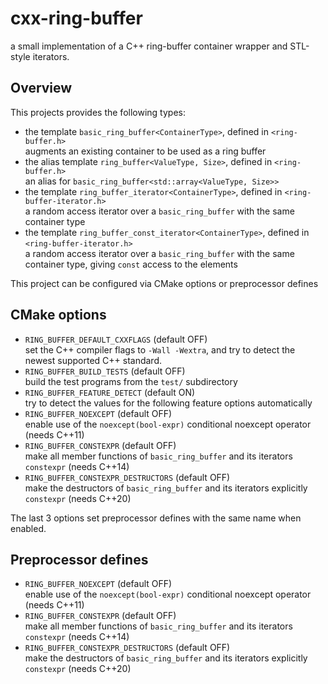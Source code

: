 # cxx-ring-buffer

a small implementation of a C++ ring-buffer container wrapper and STL-style
iterators.

## Overview

This projects provides the following types:

- the template `basic_ring_buffer<ContainerType>`, defined in `<ring-buffer.h>`  
  augments an existing container to be used as a ring buffer
- the alias template `ring_buffer<ValueType, Size>`, defined in `<ring-buffer.h>`  
  an alias for `basic_ring_buffer<std::array<ValueType, Size>>`
- the template `ring_buffer_iterator<ContainerType>`, defined in `<ring-buffer-iterator.h>`  
  a random access iterator over a `basic_ring_buffer` with the same container type
- the template `ring_buffer_const_iterator<ContainerType>`, defined in `<ring-buffer-iterator.h>`  
  a random access iterator over a `basic_ring_buffer` with the same container type,
  giving `const` access to the elements

This project can be configured via CMake options or preprocessor defines

## CMake options

- `RING_BUFFER_DEFAULT_CXXFLAGS` (default OFF)  
  set the C++ compiler flags to `-Wall -Wextra`, and try to detect the newest supported C++ standard.
- `RING_BUFFER_BUILD_TESTS` (default OFF)  
  build the test programs from the `test/` subdirectory
- `RING_BUFFER_FEATURE_DETECT` (default ON)  
  try to detect the values for the following feature options automatically
- `RING_BUFFER_NOEXCEPT` (default OFF)  
  enable use of the `noexcept(bool-expr)` conditional noexcept operator (needs C++11)
- `RING_BUFFER_CONSTEXPR` (default OFF)  
  make all member functions of `basic_ring_buffer` and its iterators `constexpr` (needs C++14)
- `RING_BUFFER_CONSTEXPR_DESTRUCTORS` (default OFF)  
  make the destructors of `basic_ring_buffer` and its iterators explicitly `constexpr` (needs C++20)

The last 3 options set preprocessor defines with the same name when enabled.

## Preprocessor defines

- `RING_BUFFER_NOEXCEPT` (default OFF)  
  enable use of the `noexcept(bool-expr)` conditional noexcept operator (needs C++11)
- `RING_BUFFER_CONSTEXPR` (default OFF)  
  make all member functions of `basic_ring_buffer` and its iterators `constexpr` (needs C++14)
- `RING_BUFFER_CONSTEXPR_DESTRUCTORS` (default OFF)  
  make the destructors of `basic_ring_buffer` and its iterators explicitly `constexpr` (needs C++20)
